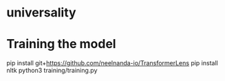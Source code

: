 # universality

# Training the model
pip install git+https://github.com/neelnanda-io/TransformerLens
pip install nltk
python3 training/training.py

